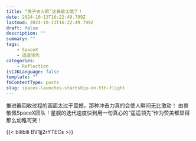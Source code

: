 ```yaml
---
title: “筷子夹火箭”这真是太酷了！
date: 2024-10-13T16:22:49.799Z
lastmod: 2024-10-13T16:22:49.799Z
draft: false
description: ""
summary: ""
tags:
    - SpaceX
    - 遥遥领先
categories:
    - Reflection
isCJKLanguage: false
template: ""
fmContentType: posts
slug: spacex-launches-startship-on-5th-flight
---
```


推进器回收过程的画面太过于震撼，那种冲击力真的会使人瞬间无比激动！
由衷敬佩SpaceX团队！星舰的迭代速度快到用一句真心的“遥遥领先”作为赞美都显得那么幼稚可笑！

{{< bilibili BV1jj2rYTECs >}}
